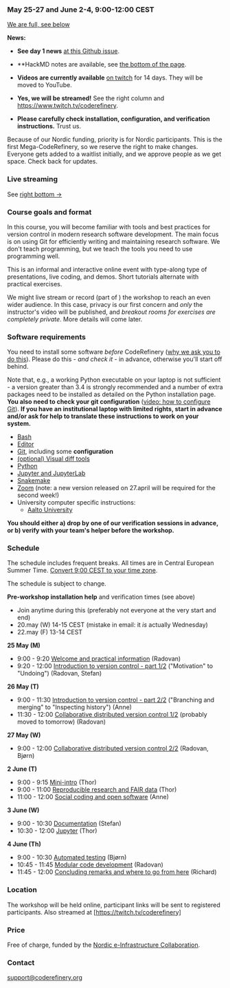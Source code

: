 

### May 25-27 and June 2-4, 9:00-12:00 CEST

<a class="btn btn-danger disabled" href="#" data-mode="1"
target="_blank">We are full, see below</a>

**News:**

* **See day 1 news** [at this Github
  issue](https://github.com/coderefinery/2020-05-25-online/issues/25).

* **HackMD notes are available, see [the bottom of the
  page](#questions-answers-and-feedback).

* **Videos are currently available** [on
  twitch](https://www.twitch.tv/coderefinery/videos) for 14 days.
  They will be moved to YouTube.

* **Yes, we will be streamed!** See the right column and
  <https://www.twitch.tv/coderefinery>.

* **Please carefully check installation, configuration, and verification
  instructions.**  Trust us.

Because of our Nordic funding, priority is for Nordic participants.
This is the first Mega-CodeRefinery, so we reserve the right to make
changes.  Everyone gets added to a waitlist initially, and we
approve people as we get space.  Check
back for updates.


### Live streaming

See [right bottom →](#streaming-info)


### Course goals and format

In this course, you will become familiar with tools and best practices
for version control in modern research software development. The main
focus is on using Git for efficiently writing and maintaining research
software.  We don't teach programming, but we teach the tools you need
to use programming well.

This is an informal and interactive online event with type-along type
of presentations, live coding, and demos. Short tutorials alternate
with practical exercises.

We might live stream or record (part of ) the workshop to reach an
even wider audience.  In this case, privacy is our first concern and
*only* the instructor's video will be published, and *breakout rooms
for exercises are completely private*.  More details will come later.


### Software requirements

You need to install some software *before* CodeRefinery ([why we ask
you to do
this](https://coderefinery.github.io/installation/#why-are-we-asking-participants-to-install-software)).
Please do this - *and check it* - in advance, otherwise you'll start off
behind.

Note that, e.g., a working Python executable on your laptop is not sufficient -
a version greater than 3.4 is strongly recommended and a number of extra
packages need to be installed as detailed on the Python installation
page.  **You also need to check your git configuration**
([video: how to configure Git](https://www.youtube.com/watch?v=WdDTp8NeHBs&list=PLpLblYHCzJACyKCfHnPwRruOxllNoHsEg)).
**If you have an institutional laptop with limited rights, start in advance
and/or ask for help to translate these instructions to work on your system.**

- [Bash](https://coderefinery.github.io/installation/bash/)
- [Editor](https://coderefinery.github.io/installation/editors/)
- [Git](https://coderefinery.github.io/installation/git/), including
  some **configuration**
- [(optional) Visual diff tools](https://coderefinery.github.io/installation/difftools/)
- [Python](https://coderefinery.github.io/installation/python/)
- [Jupyter and JupyterLab](https://coderefinery.github.io/installation/jupyter)
- [Snakemake](https://coderefinery.github.io/installation/snakemake)
- [Zoom](https://coderefinery.github.io/installation/zoom/) (note: a
  new version released on 27.april will be required for the second
  week!)
- University computer specific instructions:
  - [Aalto University](https://scicomp.aalto.fi/news/coderefinery/)

**You should either a) drop by one of our verification sessions in
advance, or b) verify with your team's helper before the workshop.**


### Schedule

The schedule includes frequent breaks.  All times are in Central
European Summer Time.  [Convert 9:00 CEST to your time zone](https://arewemeetingyet.com/Stockholm/2020-05-25/09:00/CodeRefinery%20online#eyJ1cmwiOiJodHRwczovL2NvZGVyZWZpbmVyeS5naXRodWIuaW8vMjAyMC0wNS0yNS1vbmxpbmUvIn0=).

The schedule is subject to change.

**Pre-workshop installation help** and verification times (see above)
- Join anytime during this (preferably not everyone at the very start
  and end)
- 20.may (W) 14-15 CEST  (mistake in email: it *is* actually Wednesday)
- 22.may (F)  13-14 CEST


**25 May (M)**
- 9:00 - 9:20
  [Welcome and practical information](https://github.com/coderefinery/workshop-intro/blob/master/README.md)
  (Radovan)
- 9:20 - 12:00
  [Introduction to version control - part 1/2](https://coderefinery.github.io/git-intro/) ("Motivation" to "Undoing")
  (Radovan, Stefan)


**26 May (T)**
- 9:00 - 11:30
  [Introduction to version control - part 2/2](https://coderefinery.github.io/git-intro/) ("Branching and merging" to "Inspecting history")
  (Anne)
- 11:30 - 12:00
  [Collaborative distributed version control 1/2](https://coderefinery.github.io/git-collaborative/) (probably moved to tomorrow)
  (Radovan)


**27 May (W)**
- 9:00 - 12:00
  [Collaborative distributed version control 2/2](https://coderefinery.github.io/git-collaborative/)
  (Radovan, Bjørn)


**2 June (T)**
- 9:00 - 9:15
  [Mini-intro](https://github.com/coderefinery/workshop-intro/blob/master/README.md)
  (Thor)
- 9:00 - 11:00
  [Reproducible research and FAIR data](https://coderefinery.github.io/reproducible-research/)
  (Thor)
- 11:00 - 12:00
  [Social coding and open software](https://cicero.xyz/v3/remark/0.14.0/github.com/coderefinery/social-coding/master/talk.md)
  (Anne)


**3 June (W)**
- 9:00 - 10:30
  [Documentation](https://coderefinery.github.io/documentation/)
  (Stefan)
- 10:30 - 12:00
  [Jupyter](https://coderefinery.github.io/jupyter/)
  (Thor)


**4 June (Th)**
- 9:00 - 10:30
  [Automated testing](https://coderefinery.github.io/testing/)
  (Bjørn)
- 10:45 - 11:45
  [Modular code development](https://github.com/coderefinery/modular-type-along)
  (Radovan)
- 11:45 - 12:00
  [Concluding remarks and where to go from here](https://github.com/coderefinery/workshop-outro/blob/master/README.md)
  (Richard)


### Location

The workshop will be held online, participant links will be sent to
registered participants.  Also streamed at [https://twitch.tv/coderefinery]


### Price

Free of charge, funded by the [Nordic e-Infrastructure
Collaboration](https://neic.no/).


### Contact

support@coderefinery.org
